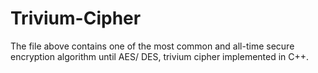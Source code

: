# Trivium-Cipher
The file above contains one of the most common and all-time secure encryption algorithm until AES/ DES,  trivium cipher implemented in C++.
